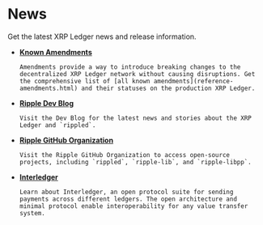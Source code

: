 # News

<!--{# Note: the title in the first line of this file gets used to generate the top nav. #}-->

Get the latest XRP Ledger news and release information.

<!--{# area will eventually include a Network Health page #}-->

<!--{# TODO: see if the link to the content makes more sense in the bullet itself - moved the link there just to make this consistent across landing pages like Dev Tools and Use Cases. See how it looks and feels. #}-->

* **[Known Amendments](x)**

      Amendments provide a way to introduce breaking changes to the decentralized XRP Ledger network without causing disruptions. Get the comprehensive list of [all known amendments](reference-amendments.html) and their statuses on the production XRP Ledger.

* **<a href="https://ripple.com/category/dev-blog/" target="_blank">Ripple Dev Blog </a><i class="fa fa-external-link"></i><!--{#_ open link in new tab #}-->**

      Visit the Dev Blog for the latest news and stories about the XRP Ledger and `rippled`.

* **<a href="https://github.com/ripple" target="_blank">Ripple GitHub Organization </a><i class="fa fa-external-link"></i><!--{#_ open link in new tab #}-->**

      Visit the Ripple GitHub Organization to access open-source projects, including `rippled`, `ripple-lib`, and `ripple-libpp`.

* **<a href="https://interledger.org/" target="_blank">Interledger </a><i class="fa fa-external-link"></i><!--{#_ open link in new tab #}-->**

      Learn about Interledger, an open protocol suite for sending payments across different ledgers. The open architecture and minimal protocol enable interoperability for any value transfer system.

